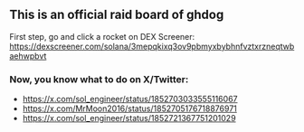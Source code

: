 ## This is an official raid board of ghdog

First step, go and click a rocket on DEX Screener: https://dexscreener.com/solana/3mepqkixq3ov9pbmyxbybhnfvztxrzneqtwbaehwpbvt

### Now, you know what to do on X/Twitter:

- https://x.com/sol_engineer/status/1852703033555116067
- https://x.com/MrMoon2016/status/1852705176718876971
- https://x.com/sol_engineer/status/1852721367751201029

